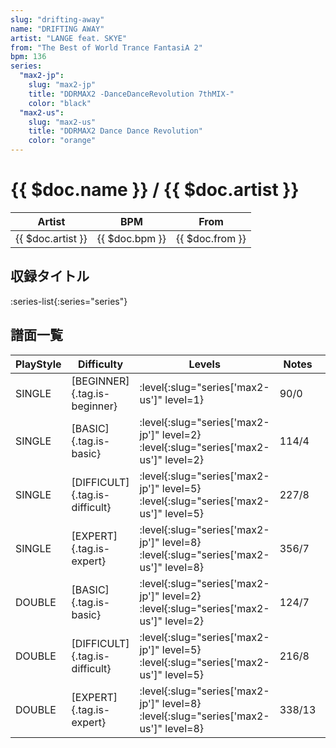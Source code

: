 ```yaml
---
slug: "drifting-away"
name: "DRIFTING AWAY"
artist: "LANGE feat. SKYE"
from: "The Best of World Trance FantasiA 2"
bpm: 136
series:
  "max2-jp":
    slug: "max2-jp"
    title: "DDRMAX2 -DanceDanceRevolution 7thMIX-"
    color: "black"
  "max2-us":
    slug: "max2-us"
    title: "DDRMAX2 Dance Dance Revolution"
    color: "orange"
---
```


# {{ $doc.name }} / {{ $doc.artist }}

|Artist|BPM|From|
|------|---|----|
|{{ $doc.artist }}|{{ $doc.bpm }}|{{ $doc.from }}|

## 収録タイトル

:series-list{:series="series"}

## 譜面一覧

|PlayStyle|Difficulty|Levels|Notes|Movie|
|---------|----------|------|-----|-----|
|SINGLE|[BEGINNER]{.tag.is-beginner}|:level{:slug="series['max2-us']" level=1}|90/0||
|SINGLE|[BASIC]{.tag.is-basic}|:level{:slug="series['max2-jp']" level=2} :level{:slug="series['max2-us']" level=2}|114/4||
|SINGLE|[DIFFICULT]{.tag.is-difficult}|:level{:slug="series['max2-jp']" level=5} :level{:slug="series['max2-us']" level=5}|227/8||
|SINGLE|[EXPERT]{.tag.is-expert}|:level{:slug="series['max2-jp']" level=8} :level{:slug="series['max2-us']" level=8}|356/7||
|DOUBLE|[BASIC]{.tag.is-basic}|:level{:slug="series['max2-jp']" level=2} :level{:slug="series['max2-us']" level=2}|124/7||
|DOUBLE|[DIFFICULT]{.tag.is-difficult}|:level{:slug="series['max2-jp']" level=5} :level{:slug="series['max2-us']" level=5}|216/8||
|DOUBLE|[EXPERT]{.tag.is-expert}|:level{:slug="series['max2-jp']" level=8} :level{:slug="series['max2-us']" level=8}|338/13||

